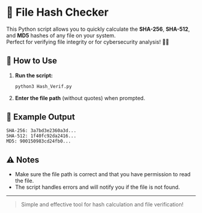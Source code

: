 # 🔐 File Hash Checker

This Python script allows you to quickly calculate the **SHA-256**, **SHA-512**, and **MD5** hashes of any file on your system.  
Perfect for verifying file integrity or for cybersecurity analysis! 🕵️‍♂️

## 🚀 How to Use

1. **Run the script:**
   ```bash
   python3 Hash_Verif.py
   ```
2. **Enter the file path** (without quotes) when prompted.

## 📝 Example Output

```
SHA-256: 3a7bd3e2360a3d...
SHA-512: 1f40fc92da2416...
MD5: 900150983cd24fb0...
```

## ⚠️ Notes

- Make sure the file path is correct and that you have permission to read the file.
- The script handles errors and will notify you if the file is not found.

---

> Simple and effective tool for hash calculation and file verification!  
>
